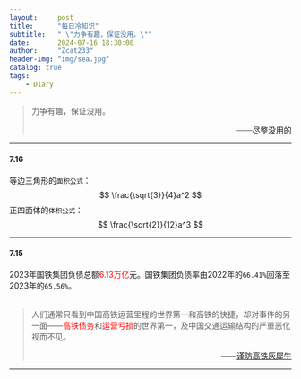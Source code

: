 ```yaml
---
layout:     post
title:      "每日冷知识"
subtitle:   " \"力争有趣，保证没用。\""
date:       2024-07-16 18:30:00
author:     "Zcat233"
header-img: "img/sea.jpg"
catalog: true
tags:
    - Diary
---
```


> 力争有趣，保证没用。
> <div style="text-align: right;">——<a href="https://b23.tv/dS9fu1A">尽整没用的</a></div>

---

#### 7.16
等边三角形的`面积公式`：
$$
\frac{\sqrt{3}}{4}a^2
$$
正四面体的`体积公式`：
$$
\frac{\sqrt{2}}{12}a^3
$$

---

#### 7.15
2023年国铁集团负债总额<font color = red>6.13万亿</font>元。国铁集团负债率由2022年的`66.41%`回落至2023年的`65.56%`。  
<br>
> 人们通常只看到中国高铁运营里程的世界第一和高铁的快捷，却对事件的另一面——<font color = red>高铁债务</font>和<font color = red>运营亏损</font>的世界第一，及中国交通运输结构的严重恶化视而不见。  
> <div style="text-align: right;">——<a href="https://m.jiemian.com/article/2844468.html">谨防高铁灰犀牛</a></div>

---
